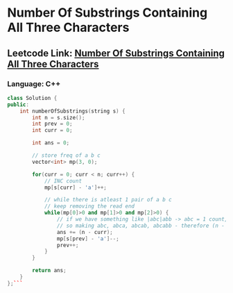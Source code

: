 # Number Of Substrings Containing All Three Characters

## Leetcode Link: [Number Of Substrings Containing All Three Characters](https://leetcode.com/problems/number-of-substrings-containing-all-three-characters/)
### Language: C++

```cpp
class Solution {
public:
    int numberOfSubstrings(string s) {
        int n = s.size();
        int prev = 0;
        int curr = 0;

        int ans = 0;

        // store freq of a b c
        vector<int> mp(3, 0);

        for(curr = 0; curr < n; curr++) {
            // INC count
            mp[s[curr] - 'a']++;

            // while there is atleast 1 pair of a b c
            // keep removing the read end
            while(mp[0]>0 and mp[1]>0 and mp[2]>0) {
                // if we have something like |abc|abb -> abc = 1 count, and we can include abb also
                // so making abc, abca, abcab, abcabb - therefore (n - curr) no of sub strs
                ans += (n - curr);
                mp[s[prev] - 'a']--;
                prev++;
            }
        }

        return ans;
    }
};```



